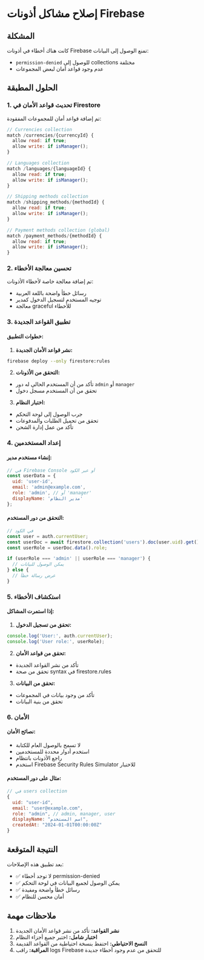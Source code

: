# إصلاح مشاكل أذونات Firebase

## المشكلة
كانت هناك أخطاء في أذونات Firebase تمنع الوصول إلى البيانات:
- `permission-denied` للوصول إلى collections مختلفة
- عدم وجود قواعد أمان لبعض المجموعات

## الحلول المطبقة

### 1. تحديث قواعد الأمان في Firestore
تم إضافة قواعد أمان للمجموعات المفقودة:

```javascript
// Currencies collection
match /currencies/{currencyId} {
  allow read: if true;
  allow write: if isManager();
}

// Languages collection
match /languages/{languageId} {
  allow read: if true;
  allow write: if isManager();
}

// Shipping methods collection
match /shipping_methods/{methodId} {
  allow read: if true;
  allow write: if isManager();
}

// Payment methods collection (global)
match /payment_methods/{methodId} {
  allow read: if true;
  allow write: if isManager();
}
```

### 2. تحسين معالجة الأخطاء
تم إضافة معالجة خاصة لأخطاء الأذونات:

- رسائل خطأ واضحة باللغة العربية
- توجيه المستخدم لتسجيل الدخول كمدير
- معالجة graceful للأخطاء

### 3. تطبيق القواعد الجديدة

#### خطوات التطبيق:

1. **نشر قواعد الأمان الجديدة:**
```bash
firebase deploy --only firestore:rules
```

2. **التحقق من الأذونات:**
- تأكد من أن المستخدم الحالي له دور `admin` أو `manager`
- تحقق من أن المستخدم مسجل دخول

3. **اختبار النظام:**
- جرب الوصول إلى لوحة التحكم
- تحقق من تحميل الطلبات والمدفوعات
- تأكد من عمل إدارة الشحن

### 4. إعداد المستخدمين

#### إنشاء مستخدم مدير:
```javascript
// في Firebase Console أو عبر الكود
const userData = {
  uid: 'user-id',
  email: 'admin@example.com',
  role: 'admin', // أو 'manager'
  displayName: 'مدير النظام'
};
```

#### التحقق من دور المستخدم:
```javascript
// في الكود
const user = auth.currentUser;
const userDoc = await firestore.collection('users').doc(user.uid).get();
const userRole = userDoc.data().role;

if (userRole === 'admin' || userRole === 'manager') {
  // يمكن الوصول للبيانات
} else {
  // عرض رسالة خطأ
}
```

### 5. استكشاف الأخطاء

#### إذا استمرت المشاكل:

1. **تحقق من تسجيل الدخول:**
```javascript
console.log('User:', auth.currentUser);
console.log('User role:', userRole);
```

2. **تحقق من قواعد الأمان:**
- تأكد من نشر القواعد الجديدة
- تحقق من صحة syntax في firestore.rules

3. **تحقق من البيانات:**
- تأكد من وجود بيانات في المجموعات
- تحقق من بنية البيانات

### 6. الأمان

#### نصائح الأمان:
- لا تسمح بالوصول العام للكتابة
- استخدم أدوار محددة للمستخدمين
- راجع الأذونات بانتظام
- استخدم Firebase Security Rules Simulator للاختبار

#### مثال على دور المستخدم:
```javascript
// في users collection
{
  uid: "user-id",
  email: "user@example.com",
  role: "admin", // admin, manager, user
  displayName: "اسم المستخدم",
  createdAt: "2024-01-01T00:00:00Z"
}
```

## النتيجة المتوقعة

بعد تطبيق هذه الإصلاحات:
- ✅ لا توجد أخطاء permission-denied
- ✅ يمكن الوصول لجميع البيانات في لوحة التحكم
- ✅ رسائل خطأ واضحة ومفيدة
- ✅ أمان محسن للنظام

## ملاحظات مهمة

1. **نشر القواعد:** تأكد من نشر قواعد الأمان الجديدة
2. **اختبار شامل:** اختبر جميع أجزاء النظام
3. **النسخ الاحتياطي:** احتفظ بنسخة احتياطية من القواعد القديمة
4. **المراقبة:** راقب logs Firebase للتحقق من عدم وجود أخطاء جديدة


